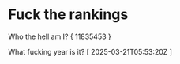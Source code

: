 # Fuck the rankings

Who the hell am I?
{ 11835453 }

What fucking year is it?
[ 2025-03-21T05:53:20Z ]
